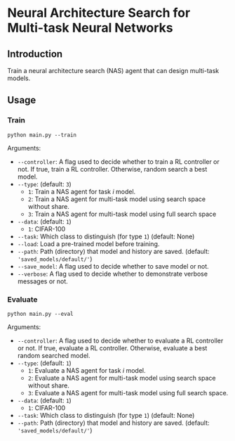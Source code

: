 # Neural Architecture Search for Multi-task Neural Networks

## Introduction

Train a neural architecture search (NAS) agent that can design multi-task models.

## Usage

### Train

```
python main.py --train
```

Arguments:

 * `--controller`: A flag used to decide whether to train a RL controller or not. If true, train a RL controller. Otherwise, random search a best model.
 * `--type`: (default: `3`)
   * `1`: Train a NAS agent for task *i* model.
   * `2`: Train a NAS agent for multi-task model using search space without share.
   * `3`: Train a NAS agent for multi-task model using full search space
 * `--data`: (default: `1`)
   * `1`: CIFAR-100
 * `--task`: Which class to distinguish (for type `1`) (default: None)
 * `--load`: Load a pre-trained model before training. 
 * `--path`: Path (directory) that model and history are saved. (default: `'saved_models/default/'`)
 * `--save_model`: A flag used to decide whether to save model or not.
 * `--verbose`: A flag used to decide whether to demonstrate verbose messages or not.

### Evaluate

```
python main.py --eval
```

Arguments:

 * `--controller`: A flag used to decide whether to evaluate a RL controller or not. If true, evaluate a RL controller. Otherwise, evaluate a best random searched model.
 * `--type`: (default: `1`)
   * `1`: Evaluate a NAS agent for task *i* model.
   * `2`: Evaluate a NAS agent for multi-task model using search space without share.
   * `3`: Evaluate a NAS agent for multi-task model using full search space.
 * `--data`: (default: `1`)
   * `1`: CIFAR-100
 * `--task`: Which class to distinguish (for type `1`) (default: None)
 * `--path`: Path (directory) that model and history are saved. (default: `'saved_models/default/'`)
